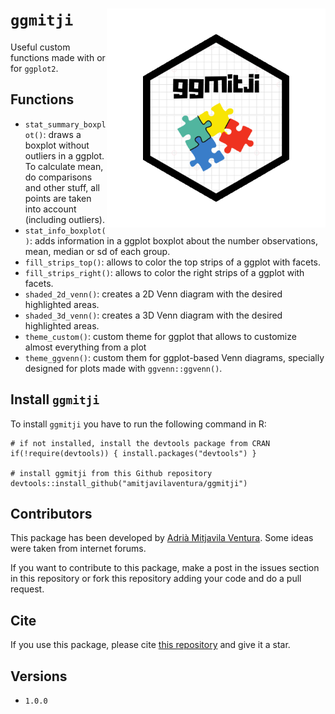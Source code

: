 # `ggmitji` <img src="logo.png" align="right" alt="" width="350" />

Useful custom functions made with or for `ggplot2`.

## Functions

* `stat_summary_boxplot()`: draws a boxplot without outliers in a ggplot. To calculate mean, do comparisons and other stuff, all points are taken into account (including outliers). 
* `stat_info_boxplot()`: adds information in a ggplot boxplot about the number observations, mean, median or sd of each group.
* `fill_strips_top()`: allows to color the top strips of a ggplot with facets.
* `fill_strips_right()`: allows to color the right strips of a ggplot with facets.
* `shaded_2d_venn()`: creates a 2D Venn diagram with the desired highlighted areas.
* `shaded_3d_venn()`: creates a 3D Venn diagram with the desired highlighted areas.
* `theme_custom()`: custom theme for ggplot that allows to customize almost everything from a plot
* `theme_ggvenn()`: custom them for ggplot-based Venn diagrams, specially designed for plots made with `ggvenn::ggvenn()`. 

## Install `ggmitji` 

To install `ggmitji` you have to run the following command in R:

```
# if not installed, install the devtools package from CRAN 
if(!require(devtools)) { install.packages("devtools") }

# install ggmitji from this Github repository 
devtools::install_github("amitjavilaventura/ggmitji")
```

## Contributors

This package has been developed by [Adrià Mitjavila Ventura](https://amitjavilaventura.github.io). Some ideas were taken from internet forums.

If you want to contribute to this package, make a post in the issues section in this repository or fork this repository adding your code and do a pull request.

## Cite

If you use this package, please cite [this repository](https://github.com/amitjavilaventura/ggmitji) and give it a star.

## Versions

* `1.0.0`
